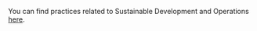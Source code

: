 You can find practices related to Sustainable Development and Operations [here](https://www.bjss.com/articles/the-bjss-guide-to-green-software-development).
